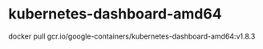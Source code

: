 # kubernetes-dashboard-amd64
docker pull gcr.io/google-containers/kubernetes-dashboard-amd64:v1.8.3
